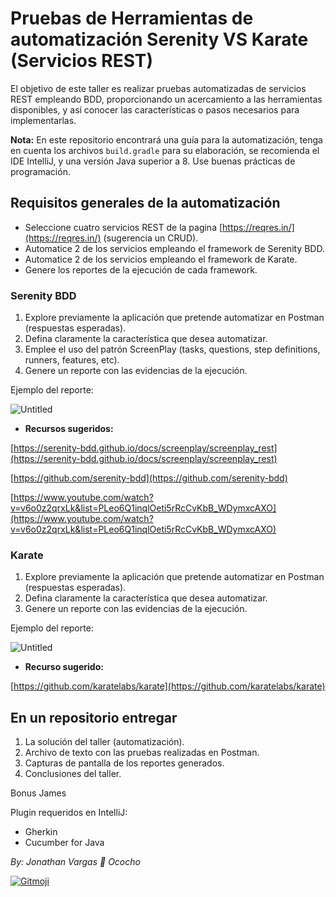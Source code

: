 # Pruebas de Herramientas de automatización Serenity VS Karate (Servicios REST)

El objetivo de este taller es realizar pruebas automatizadas de servicios REST empleando BDD, proporcionando un
acercamiento a las herramientas disponibles, y así conocer las características o pasos necesarios para implementarlas.

**Nota:** En este repositorio encontrará una guía para la automatización, tenga en cuenta los archivos
`build.gradle` para su elaboración, se recomienda el IDE IntelliJ, y una versión Java superior a 8. Use buenas prácticas
de programación.

## Requisitos generales de la automatización

- Seleccione cuatro servicios REST de la pagina [https://reqres.in/](https://reqres.in/) (sugerencia un CRUD).
- Automatice 2 de los servicios empleando el framework de Serenity BDD.
- Automatice 2 de los servicios empleando el framework de Karate.
- Genere los reportes de la ejecución de cada framework.

### Serenity BDD

1. Explore previamente la aplicación que pretende automatizar en Postman (respuestas esperadas).
2. Defina claramente la característica que desea automatizar.
3. Emplee el uso del patrón ScreenPlay (tasks, questions, step definitions, runners, features, etc).
4. Genere un reporte con las evidencias de la ejecución.

Ejemplo del reporte:

![Untitled](Imag/Untitled.png)

- **Recursos sugeridos:**

[https://serenity-bdd.github.io/docs/screenplay/screenplay_rest](https://serenity-bdd.github.io/docs/screenplay/screenplay_rest)

[https://github.com/serenity-bdd](https://github.com/serenity-bdd)

[https://www.youtube.com/watch?v=v6o0z2qrxLk&list=PLeo6Q1inqlOeti5rRcCvKbB_WDymxcAXO](https://www.youtube.com/watch?v=v6o0z2qrxLk&list=PLeo6Q1inqlOeti5rRcCvKbB_WDymxcAXO)

### Karate

1. Explore previamente la aplicación que pretende automatizar en Postman (respuestas esperadas).
2. Defina claramente la característica que desea automatizar.
3. Genere un reporte con las evidencias de la ejecución.

Ejemplo del reporte:

![Untitled](Imag/Untitled%201.png)

- **Recurso sugerido:**

[https://github.com/karatelabs/karate](https://github.com/karatelabs/karate)

## En un repositorio entregar

1. La solución del taller (automatización).
2. Archivo de texto con las pruebas realizadas en Postman.
3. Capturas de pantalla de los reportes generados.
4. Conclusiones del taller.

Bonus James

Plugin requeridos en IntelliJ:

- Gherkin
- Cucumber for Java

*By: Jonathan Vargas 🐢 Ococho*

<a href="https://gitmoji.dev">
  <img
    src="https://img.shields.io/badge/gitmoji-%20😜%20😍-FFDD67.svg?style=flat-square"
    alt="Gitmoji"
  />
</a>